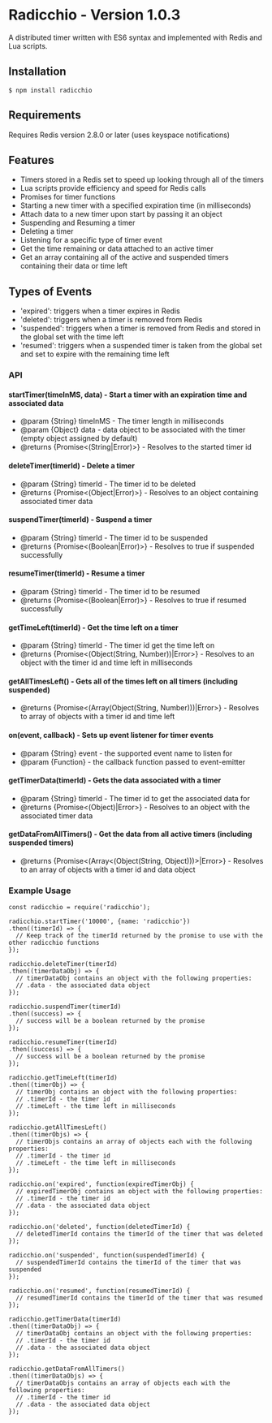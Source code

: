 # Radicchio - Version 1.0.3
A distributed timer written with ES6 syntax and implemented with Redis and Lua scripts.

## Installation
```
$ npm install radicchio
```

## Requirements
Requires Redis version 2.8.0 or later (uses keyspace notifications)

## Features
- Timers stored in a Redis set to speed up looking through all of the timers
- Lua scripts provide efficiency and speed for Redis calls
- Promises for timer functions
- Starting a new timer with a specified expiration time (in milliseconds)
- Attach data to a new timer upon start by passing it an object
- Suspending and Resuming a timer
- Deleting a timer
- Listening for a specific type of timer event
- Get the time remaining or data attached to an active timer
- Get an array containing all of the active and suspended timers containing their data or time left

## Types of Events
- 'expired': triggers when a timer expires in Redis
- 'deleted': triggers when a timer is removed from Redis
- 'suspended': triggers when a timer is removed from Redis and stored in the global set with the time left
- 'resumed': triggers when a suspended timer is taken from the global set and set to expire with the remaining time left

### API
#### startTimer(timeInMS, data) - Start a timer with an expiration time and associated data
- @param {String} timeInMS - The timer length in milliseconds
- @param {Object} data - data object to be associated with the timer (empty object assigned by default)
- @returns {Promise<(String|Error)>} - Resolves to the started timer id

#### deleteTimer(timerId) - Delete a timer
- @param {String} timerId - The timer id to be deleted
- @returns {Promise<(Object|Error)>} - Resolves to an object containing associated timer data

#### suspendTimer(timerId) - Suspend a timer
- @param {String} timerId - The timer id to be suspended
- @returns {Promise<(Boolean|Error)>} - Resolves to true if suspended successfully

#### resumeTimer(timerId) - Resume a timer
- @param {String} timerId - The timer id to be resumed
- @returns {Promise<(Boolean|Error)>} - Resolves to true if resumed successfully

#### getTimeLeft(timerId) - Get the time left on a timer
- @param {String} timerId - The timer id get the time left on
- @returns {Promise<(Object(String, Number))|Error>} - Resolves to an object with the timer id and time left in milliseconds

#### getAllTimesLeft() - Gets all of the times left on all timers (including suspended)
- @returns {Promise<(Array(Object(String, Number)))|Error>} - Resolves to array of objects with a timer id and time left

#### on(event, callback) - Sets up event listener for timer events
- @param {String} event - the supported event name to listen for
- @param {Function} - the callback function passed to event-emitter

#### getTimerData(timerId) - Gets the data associated with a timer
- @param {String} timerId - The timer id to get the associated data for
- @returns {Promise<(Object)|Error>} - Resolves to an object with the associated timer data

#### getDataFromAllTimers() - Get the data from all active timers (including suspended timers)
- @returns {Promise<(Array<(Object(String, Object)))>|Error>} - Resolves to an array of objects with a timer id and data object

### Example Usage
```
const radicchio = require('radicchio');

radicchio.startTimer('10000', {name: 'radicchio'})
.then((timerId) => {
  // Keep track of the timerId returned by the promise to use with the other radicchio functions
});

radicchio.deleteTimer(timerId)
.then((timerDataObj) => {
  // timerDataObj contains an object with the following properties:
  // .data - the associated data object
});

radicchio.suspendTimer(timerId)
.then((success) => {
  // success will be a boolean returned by the promise
});

radicchio.resumeTimer(timerId)
.then((success) => {
  // success will be a boolean returned by the promise
});

radicchio.getTimeLeft(timerId)
.then((timerObj) => {
  // timerObj contains an object with the following properties:
  // .timerId - the timer id
  // .timeLeft - the time left in milliseconds
});

radicchio.getAllTimesLeft()
.then((timerObjs) => {
  // timerObjs contains an array of objects each with the following properties:
  // .timerId - the timer id
  // .timeLeft - the time left in milliseconds
});

radicchio.on('expired', function(expiredTimerObj) {
  // expiredTimerObj contains an object with the following properties:
  // .timerId - the timer id
  // .data - the associated data object
});

radicchio.on('deleted', function(deletedTimerId) {
  // deletedTimerId contains the timerId of the timer that was deleted
});

radicchio.on('suspended', function(suspendedTimerId) {
  // suspendedTimerId contains the timerId of the timer that was suspended
});

radicchio.on('resumed', function(resumedTimerId) {
  // resumedTimerId contains the timerId of the timer that was resumed
});

radicchio.getTimerData(timerId)
.then((timerDataObj) => {
  // timerDataObj contains an object with the following properties:
  // .timerId - the timer id
  // .data - the associated data object
});

radicchio.getDataFromAllTimers()
.then((timerDataObjs) => {
  // timerDataObjs contains an array of objects each with the following properties:
  // .timerId - the timer id
  // .data - the associated data object
});
```
